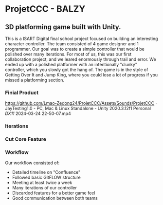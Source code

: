# ProjetCCC - BALZY

## 3D platforming game built with Unity. 

This is a ISART Digital final school project focused on building an interesting character controller. The team consisted of 4 game designer and 1 programmer. 
Our goal was to create a simple controller that would be polished over many iterations. For most of us, this was our first collaboration project, and we leared enormously through trail and error.
We ended up with a polished platformer with an intentionally "clunky" controller, which you slowly got the hang of.
The game is in the style of Getting Over It and Jump King, where you could lose a lot of progress if you missed a platforming section. 


<!-- https://github.com/Lmao-Zedong24/ProjetCCC/assets/ -->
### Finial Product
https://github.com/Lmao-Zedong24/ProjetCCC/Assets/Sounds/ProjetCCC - JayTesting1.0 - PC, Mac & Linux Standalone - Unity 2020.3.12f1 Personal _DX11_ 2024-03-24 22-50-07.mp4


### Iterations 


### Cut Core Feature


### Workflow
Our workflow consisted of:
* Detailed timeline on "Confluence"
* Followed basic GitFLOW structure
* Meeting at least twice a week
* Many iterations of our controller
* Discarded features for a better game feel
* Good communication between both teams

